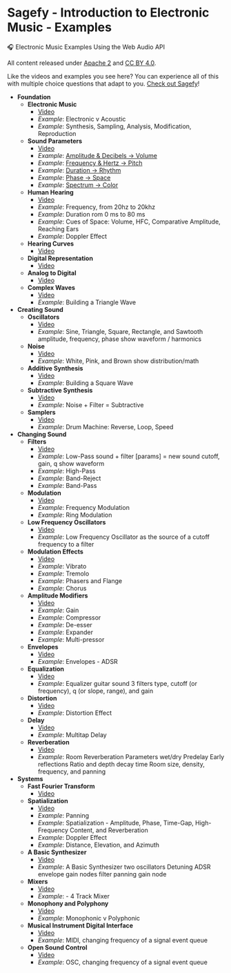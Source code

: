 # Sagefy - Introduction to Electronic Music - Examples
🎧 Electronic Music Examples Using the Web Audio API

All content released under [Apache 2](http://www.apache.org/licenses/LICENSE-2.0) and [CC BY 4.0](https://creativecommons.org/licenses/by/4.0/).

Like the videos and examples you see here?
You can experience all of this with multiple choice questions that adapt to you. [Check out Sagefy](https://sagefy.org)!

- **Foundation**
  - **Electronic Music**
    - [Video](https://youtu.be/VSwjp7Zt1GY)
    - _Example_: Electronic v Acoustic
    - _Example_: Synthesis, Sampling, Analysis, Modification, Reproduction
  - **Sound Parameters**
    - [Video](https://youtu.be/9nlWEA-DAGU)
    - _Example_: [Amplitude & Decibels -> Volume](http://em.sagefy.org/examples/amplitude-and-volume)
    - _Example_: [Frequency & Hertz -> Pitch](http://em.sagefy.org/examples/frequency-and-pitch)
    - _Example_: [Duration -> Rhythm](http://em.sagefy.org/examples/duration-and-rhythm)
    - _Example_: [Phase -> Space](http://em.sagefy.org/examples/phase-and-space)
    - _Example_: [Spectrum -> Color](http://em.sagefy.org/examples/spectrum-and-color)
  - **Human Hearing**
    - [Video](https://youtu.be/3K7fYHczldY)
    - _Example_: Frequency, from 20hz to 20khz
    - _Example_: Duration rom 0 ms to 80 ms
    - _Example_: Cues of Space: Volume, HFC, Comparative Amplitude, Reaching Ears
    - _Example_: Doppler Effect
  - **Hearing Curves**
    - [Video](https://youtu.be/N8TDZWYr6xo)
  - **Digital Representation**
    - [Video](https://youtu.be/bhCRqfdI_dI)
  - **Analog to Digital**
    - [Video](https://youtu.be/kVwK-u82n6g)
  - **Complex Waves**
    - [Video](https://youtu.be/qAojF80nwsM)
    - _Example_: Building a Triangle Wave
- **Creating Sound**
  - **Oscillators**
    - [Video](https://youtu.be/XVSTrQktys8)
    - _Example_: Sine, Triangle, Square, Rectangle, and Sawtooth
      amplitude, frequency, phase
      show waveform / harmonics
  - **Noise**
    - [Video](https://youtu.be/1Ru0I4epGA0)
    - _Example_: White, Pink, and Brown
      show distribution/math
  - **Additive Synthesis**
    - [Video](https://youtu.be/TBt4YUP-UN0)
    - _Example_: Building a Square Wave
  - **Subtractive Synthesis**
    - [Video](https://youtu.be/lJaOJxP4hUg)
    - _Example_: Noise + Filter = Subtractive
  - **Samplers**
    - [Video](https://youtu.be/apT5oXr9sPg)
    - _Example_: Drum Machine: Reverse, Loop, Speed
- **Changing Sound**
  - **Filters**
    - [Video](https://youtu.be/icRtqXy7UQk)
    - _Example_: Low-Pass
      sound + filter [params] = new sound
      cutoff, gain, q
      show waveform
    - _Example_: High-Pass
    - _Example_: Band-Reject
    - _Example_: Band-Pass
  - **Modulation**
    - [Video](https://youtu.be/Pfbvj8tzc8M)
    - _Example_: Frequency Modulation
    - _Example_: Ring Modulation
  - **Low Frequency Oscillators**
    - [Video](https://youtu.be/SLmtt33huVo)
    - _Example_: Low Frequency Oscillator
      as the source of a cutoff frequency to a filter
  - **Modulation Effects**
    - [Video](https://youtu.be/ExFlL97cwPY)
    - _Example_: Vibrato
    - _Example_: Tremolo
    - _Example_: Phasers and Flange
    - _Example_: Chorus
  - **Amplitude Modifiers**
    - [Video](https://youtu.be/EosXTzzVM7c)
    - _Example_: Gain
    - _Example_: Compressor
    - _Example_: De-esser
    - _Example_: Expander
    - _Example_: Multi-pressor
  - **Envelopes**
    - [Video](https://youtu.be/WMZJmjfMAX4)
    - _Example_: Envelopes - ADSR
  - **Equalization**
    - [Video](https://youtu.be/LYv_oVJ4vnI)
    - _Example_: Equalizer
      guitar sound
      3 filters
      type, cutoff (or frequency), q (or slope, range), and gain
  - **Distortion**
    - [Video](https://youtu.be/smylrBjP8s0)
    - _Example_: Distortion Effect
  - **Delay**
    - [Video](https://youtu.be/3zM7GleGlKw)
    - _Example_: Multitap Delay
  - **Reverberation**
    - [Video](https://youtu.be/wAgrMN5WtZ4)
    - _Example_: Room Reverberation Parameters
      wet/dry
      Predelay
      Early reflections
      Ratio and depth
      decay time
      Room size, density, frequency, and panning
- **Systems**
  - **Fast Fourier Transform**
    - [Video](https://youtu.be/K8XAKz68kH4)
  - **Spatialization**
    - [Video](https://youtu.be/czrUV712htI)
    - _Example_: Panning
    - _Example_: Spatialization - Amplitude, Phase, Time-Gap, High-Frequency Content, and Reverberation
    - _Example_: Doppler Effect
    - _Example_: Distance, Elevation, and Azimuth
  - **A Basic Synthesizer**
    - [Video](https://youtu.be/Uq-oyrjtGcs)
    - _Example_: A Basic Synthesizer
      two oscillators
      Detuning
      ADSR envelope
      gain nodes
      filter
      panning
      gain node
  - **Mixers**
    - [Video](https://youtu.be/j1iweMiYegQ)
    - _Example_: - 4 Track Mixer
  - **Monophony and Polyphony**
    - [Video](https://youtu.be/ZFOnYaG3TGs)
    - _Example_: Monophonic v Polyphonic
  - **Musical Instrument Digital Interface**
    - [Video](https://youtu.be/DnDjkPVUlos)
    - _Example_: MIDI, changing frequency of a signal event queue
  - **Open Sound Control**
    - [Video](https://youtu.be/iB2N585gEKg)
    - _Example_: OSC, changing frequency of a signal event queue
